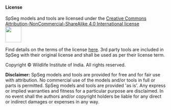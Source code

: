 #### License
SpSeg models and tools are licensed under the [Creative Commons Attribution-NonCommercial-ShareAlike 4.0 International license](https://creativecommons.org/licenses/by-nc-sa/4.0/)  
<img src="https://upload.wikimedia.org/wikipedia/commons/thumb/4/4b/CC_BY-NC-SA.svg/512px-CC_BY-NC-SA.svg.png?20181117113353" height="50">

Find details on the terms of the license [here](). 3rd party tools are included in SpSeg with their original license and shall be used as per their license term.

Copyright &copy; Wildlife Institute of India. All rights reserved.

**Disclaimer:** SpSeg models and tools are provided for free and for fair use with attribution. No commercial use of the models and/or tools in full or parts is permitted. SpSeg models and tools are provided 'as is'. Any express or implied warranties and fitness for a particular purpose are disclaimed. In no event shall the authors and/or copyright holders be liable for any direct or indirect damages or expenses in any way. 
